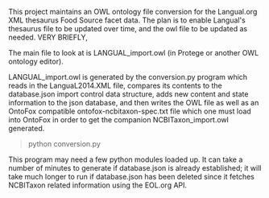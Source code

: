 This project maintains an OWL ontology file conversion for the Langual.org XML thesaurus
Food Source facet data.  The plan is to enable Langual's thesaurus file to be updated over time,
and the owl file to be updated as needed.  VERY BRIEFLY,

The main file to look at is LANGUAL_import.owl (in Protege or another OWL ontology editor).

LANGUAL_import.owl is generated by the conversion.py program which reads in the LanguaL2014.XML file,
compares its contents to the database.json import control data structure, adds new content and state information
to the json database, and then writes the OWL file as well as an OntoFox compatible ontofox-ncbitaxon-spec.txt 
file which one must load into OntoFox in order to get the companion NCBITaxon_import.owl generated.

   > python conversion.py

This program may need a few python modules loaded up.  It can take a number of minutes to generate
if database.json is already established; it will take much longer to run if database.json has been
deleted since it fetches NCBITaxon related information using the EOL.org API.

